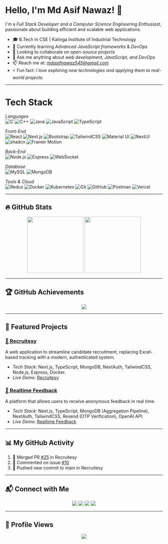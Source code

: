 # Hello, I'm Md Asif Nawaz! 👋

I'm a *Full Stack Developer and a Computer Science Engineering Enthusiast*, passionate about building efficient and scalable web applications.

- 🎓 B.Tech in CSE | Kalinga Institute of Industrial Technology
- 🌱 Currently learning *Advanced JavaScript frameworks* & *DevOps*
- 👯 Looking to collaborate on *open-source projects*
- 💬 Ask me anything about *web development, JavaScript, and DevOps*
- 📫 Reach me at: *[mdasifnawaz545@gmail.com](mailto:mdasifnawaz545@gmail.com)*
- ⚡ Fun fact: *I love exploring new technologies and applying them to real-world projects.*

---

# Tech Stack

*Languages*  
![C](https://img.shields.io/badge/-C-a8b9cc?style=flat&logo=c&logoColor=white)
![C++](https://img.shields.io/badge/-C++-00599C?style=flat&logo=c%2B%2B&logoColor=white)
![Java](https://img.shields.io/badge/-Java-007396?style=flat&logo=java&logoColor=white)
![JavaScript](https://img.shields.io/badge/-JavaScript-f7df1e?style=flat&logo=javascript&logoColor=000000)
![TypeScript](https://img.shields.io/badge/-TypeScript-007ACC?style=flat&logo=typescript&logoColor=FFFFFF)

*Front-End*  
![React](https://img.shields.io/badge/-React-61DAFB?style=flat&logo=react&logoColor=000000)
![Next.js](https://img.shields.io/badge/-Next.js-000000?style=flat&logo=next.js&logoColor=FFFFFF)
![Bootstrap](https://img.shields.io/badge/-Bootstrap-7952b3?style=flat&logo=bootstrap&logoColor=white)
![TailwindCSS](https://img.shields.io/badge/-TailwindCSS-38B2AC?style=flat&logo=tailwind-css&logoColor=FFFFFF)
![Material UI](https://img.shields.io/badge/-Material--UI-007fff?style=flat&logo=mui&logoColor=white)
![NextUI](https://img.shields.io/badge/-NextUI-000000?style=flat&logo=next.js&logoColor=white)
![shadcn](https://img.shields.io/badge/-shadcn-000000?style=flat&logo=vercel&logoColor=white)
![Framer Motion](https://img.shields.io/badge/-Framer--Motion-0055ff?style=flat&logo=framer&logoColor=white)

*Back-End*  
![Node.js](https://img.shields.io/badge/-Node.js-339933?style=flat&logo=node.js&logoColor=FFFFFF)
![Express](https://img.shields.io/badge/-Express-000000?style=flat&logo=express&logoColor=FFFFFF)
![WebSocket](https://img.shields.io/badge/-WebSocket-010101?style=flat&logo=socket.io&logoColor=white)

*Database*  
![MySQL](https://img.shields.io/badge/-MySQL-4479A1?style=flat&logo=mysql&logoColor=white)
![MongoDB](https://img.shields.io/badge/-MongoDB-47A248?style=flat&logo=mongodb&logoColor=FFFFFF)

*Tools & Cloud*  
![Redux](https://img.shields.io/badge/-Redux-764abc?style=flat&logo=redux&logoColor=white)
![Docker](https://img.shields.io/badge/-Docker-2496ED?style=flat&logo=docker&logoColor=FFFFFF)
![Kubernetes](https://img.shields.io/badge/-Kubernetes-326CE5?style=flat&logo=kubernetes&logoColor=FFFFFF)
![Git](https://img.shields.io/badge/-Git-f05032?style=flat&logo=git&logoColor=white)
![GitHub](https://img.shields.io/badge/-GitHub-181717?style=flat&logo=github&logoColor=FFFFFF)
![Postman](https://img.shields.io/badge/-Postman-ff6c37?style=flat&logo=postman&logoColor=white)
![Vercel](https://img.shields.io/badge/-Vercel-000000?style=flat&logo=vercel&logoColor=FFFFFF)

---

## 🔥 GitHub Stats

<p align="center">
  <img src="https://github-readme-stats.vercel.app/api?username=mdasifnawaz545&show_icons=true&theme=radical" height="180px" />
  <img src="https://github-readme-streak-stats.herokuapp.com/?user=mdasifnawaz545&theme=radical" height="180px" />
</p>

---

## 🏆 GitHub Achievements

<p align="center">
  <img src="https://github-profile-trophy.vercel.app/?username=mdasifnawaz545&theme=radical&no-bg=true&margin-w=15&margin-h=15" />
</p>

---

## 📌 Featured Projects

### [🚀 Recruitesy](https://github.com/mdasifnawaz545/Recruitesy)
A web application to streamline candidate recruitment, replacing Excel-based tracking with a modern, authenticated system.

- *Tech Stack:* Next.js, TypeScript, MongoDB, NextAuth, TailwindCSS, Node.js, Express, Docker.
- *Live Demo:* [Recruitesy](https://recruitesyapp.vercel.app/)

### [💬 Realtime Feedback](https://github.com/mdasifnawaz545/Realtime-Feedback)
A platform that allows users to receive anonymous feedback in real time.

- *Tech Stack:* Next.js, TypeScript, MongoDB (Aggregation Pipeline), NextAuth, TailwindCSS, Resend (OTP Verification), OpenAI API.
- *Live Demo:* [Realtime Feedback](https://your-live-demo-link.com)

---

## 📊 My GitHub Activity

<!--START_SECTION:activity-->
1. 🎉 Merged PR [#25](https://github.com/mdasifnawaz545/Recruitesy/pull/25) in Recruitesy
2. 💬 Commented on issue [#10](https://github.com/mdasifnawaz545/Realtime-Feedback/issues/10)
3. 🚀 Pushed new commit to main in Recruitesy
<!--END_SECTION:activity-->

---

## 📬 Connect with Me

<p align="center">
  <a href="https://www.linkedin.com/in/md-asif-nawaz-1832901a2"><img src="https://img.shields.io/badge/-LinkedIn-0A66C2?style=flat&logo=linkedin&logoColor=white" /></a>
  <a href="https://twitter.com/mdasifnawaz545"><img src="https://img.shields.io/badge/-Twitter-1DA1F2?style=flat&logo=twitter&logoColor=white" /></a>
  <a href="https://www.instagram.com/mdasifnawaz/"><img src="https://img.shields.io/badge/-Instagram-E4405F?style=flat&logo=instagram&logoColor=white" /></a>
  <a href="mailto:mdasifnawaz545@gmail.com"><img src="https://img.shields.io/badge/-Gmail-D14836?style=flat&logo=gmail&logoColor=white" /></a>
</p>

---

## 🎨 Profile Views

<p align="center">
  <img src="https://komarev.com/ghpvc/?username=mdasifnawaz545&color=brightgreen&style=flat-square" />
</p>
